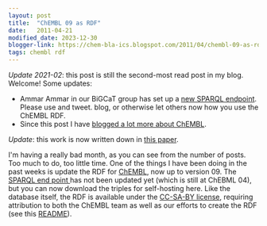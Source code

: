 ```yaml
---
layout: post
title:  "ChEMBL 09 as RDF"
date:   2011-04-21
modified_date: 2023-12-30
blogger-link: https://chem-bla-ics.blogspot.com/2011/04/chembl-09-as-rdf.html
tags: chembl rdf
---
```


*Update 2021-02*: this post is still the second-most read post in my blog. Welcome! Some updates:

* Ammar Ammar in our BiGCaT group has set up a [new SPARQL endpoint](https://chemblmirror.rdf.bigcat-bioinformatics.org/). Please use and tweet. blog, or otherwise let others now how you use the ChEMBL RDF.
* Since this post I have [blogged a lot more about ChEMBL](https://chem-bla-ics.blogspot.com/search/label/chembl).

*Update*: this work is now written down in [this paper](http://chem-bla-ics.blogspot.nl/2013/05/new-paper-chembl-database-as-linked.html).

I'm having a really bad month, as you can see from the number of posts. Too much to do, too little time. One of the things
I have been doing in the past weeks is update the RDF for [ChEMBL](https://www.ebi.ac.uk/chembldb/), now up to
version&nbsp;09. The [SPARQL end point <i class="fa-solid fa-box-archive fa-xs"></i>](https://web.archive.org/web/20121123055403/http://rdf.farmbio.uu.se/chembl/sparql) has not been updated yet (which is
still at ChEBML 04), but you can now download the triples for self-hosting here. Like the database itself, the RDF is
available under the [CC-SA-BY license](http://creativecommons.org/licenses/by-sa/3.0/), requiring attribution to both
the ChEMBL team as well as our efforts to create the RDF (see this
[README](https://github.com/egonw/chembl.rdf/blob/master/README.markdown)).
